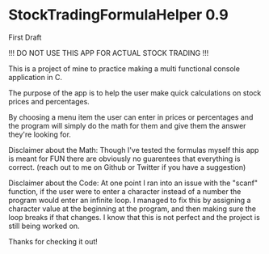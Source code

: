# StockTradingFormulaHelper 0.9
First Draft 

!!! DO NOT USE THIS APP FOR ACTUAL STOCK TRADING !!!

This is a project of mine to practice making a multi functional console application in C.

The purpose of the app is to help the user make quick calculations on stock prices and percentages.

By choosing a menu item the user can enter in prices or percentages and the program will simply do
the math for them and give them the answer they're looking for.

Disclaimer about the Math: 
Though I've tested the formulas myself this app is meant for FUN there are obviously no guarentees that everything is correct.
(reach out to me on Github or Twitter if you have a suggestion)

Disclaimer about the Code: 
At one point I ran into an issue with the "scanf" function, if the user were to enter a character instead of a number
the program would enter an infinite loop. I managed to fix this by assigning a character value at the beginning at the program, 
and then making sure the loop breaks if that changes. I know that this is not perfect and the project is still being worked on.

Thanks for checking it out!


